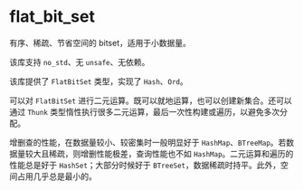 # flat_bit_set

有序、稀疏、节省空间的 bitset，适用于小数据量。

该库支持 `no_std`、无 `unsafe`、无依赖。

该库提供了 `FlatBitSet` 类型，实现了 `Hash`、`Ord`。

可以对 `FlatBitSet` 进行二元运算。既可以就地运算，也可以创建新集合。还可以通过 `Thunk` 类型惰性执行很多二元运算，最后一次性构建或遍历，以避免多次分配。

增删查的性能，在数据量较小、较密集时一般明显好于 `HashMap`、`BTreeMap`。若数据量较大且稀疏，则增删性能极差，查询性能也不如 `HashMap`。二元运算和遍历的性能总是好于 `HashSet`；大部分时候好于 `BTreeSet`，数据稀疏时持平。此外，空间占用几乎总是最小的。
